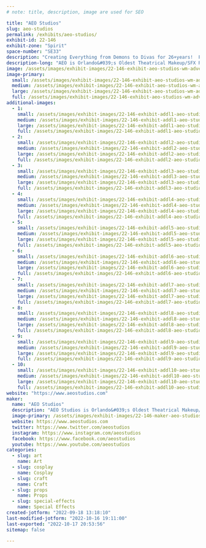 ```yaml
---
# note: title, description, image are used for SEO

title: "AEO Studios"
slug: aeo-studios
permalink: /exhibits/aeo-studios/
exhibit-id: 22-146
exhibit-zone: "Spirit"
space-number: "SE33"
description: "Creating Everything from Demons to Divas for 26+years!  Props, SFX, Prosthetics, Horror Art & More!"
description-long: "AEO is Orlando&#039;s Oldest Theatrical Makeup/SFX Retailer & Production Center.  We specialize in custom-made props & Horror Art for Film, Theatre, Cosplay, Collectors & More.  We also stock many kinds of Theatrical Makeup to help with your character creations, as well as host workshops throughout the year on SFX Makeup, Mold-Making, Prop Fabrication & more.  Stop by & see what we can create for You."
image: /assets/images/exhibit-images/22-146-exhibit-aeo-studios-wm-advert-web-2022-large.jpg
image-primary: 
  small: /assets/images/exhibit-images/22-146-exhibit-aeo-studios-wm-advert-web-2022-small.jpg
  medium: /assets/images/exhibit-images/22-146-exhibit-aeo-studios-wm-advert-web-2022-medium.jpg
  large: /assets/images/exhibit-images/22-146-exhibit-aeo-studios-wm-advert-web-2022-large.jpg
  full: /assets/images/exhibit-images/22-146-exhibit-aeo-studios-wm-advert-web-2022-full.jpg
additional-images: 
  - 1:
    small: /assets/images/exhibit-images/22-146-exhibit-addl1-aeo-studios-faerie-ears-app-1-small.jpg
    medium: /assets/images/exhibit-images/22-146-exhibit-addl1-aeo-studios-faerie-ears-app-1-medium.jpg
    large: /assets/images/exhibit-images/22-146-exhibit-addl1-aeo-studios-faerie-ears-app-1-large.jpg
    full: /assets/images/exhibit-images/22-146-exhibit-addl1-aeo-studios-faerie-ears-app-1-full.jpg
  - 2:
    small: /assets/images/exhibit-images/22-146-exhibit-addl2-aeo-studios-garcia-hand-cast-1-small.jpg
    medium: /assets/images/exhibit-images/22-146-exhibit-addl2-aeo-studios-garcia-hand-cast-1-medium.jpg
    large: /assets/images/exhibit-images/22-146-exhibit-addl2-aeo-studios-garcia-hand-cast-1-large.jpg
    full: /assets/images/exhibit-images/22-146-exhibit-addl2-aeo-studios-garcia-hand-cast-1-full.jpg
  - 3:
    small: /assets/images/exhibit-images/22-146-exhibit-addl3-aeo-studios-percy-audreys-small.jpg
    medium: /assets/images/exhibit-images/22-146-exhibit-addl3-aeo-studios-percy-audreys-medium.jpg
    large: /assets/images/exhibit-images/22-146-exhibit-addl3-aeo-studios-percy-audreys-large.jpg
    full: /assets/images/exhibit-images/22-146-exhibit-addl3-aeo-studios-percy-audreys-full.jpg
  - 4:
    small: /assets/images/exhibit-images/22-146-exhibit-addl4-aeo-studios-pot-pies-w-snow-11-20-small.jpg
    medium: /assets/images/exhibit-images/22-146-exhibit-addl4-aeo-studios-pot-pies-w-snow-11-20-medium.jpg
    large: /assets/images/exhibit-images/22-146-exhibit-addl4-aeo-studios-pot-pies-w-snow-11-20-large.jpg
    full: /assets/images/exhibit-images/22-146-exhibit-addl4-aeo-studios-pot-pies-w-snow-11-20-full.jpg
  - 5:
    small: /assets/images/exhibit-images/22-146-exhibit-addl5-aeo-studios-rameses-maia-feb-16-small.jpg
    medium: /assets/images/exhibit-images/22-146-exhibit-addl5-aeo-studios-rameses-maia-feb-16-medium.jpg
    large: /assets/images/exhibit-images/22-146-exhibit-addl5-aeo-studios-rameses-maia-feb-16-large.jpg
    full: /assets/images/exhibit-images/22-146-exhibit-addl5-aeo-studios-rameses-maia-feb-16-full.jpg
  - 6:
    small: /assets/images/exhibit-images/22-146-exhibit-addl6-aeo-studios-sd-molds-casts-small.jpg
    medium: /assets/images/exhibit-images/22-146-exhibit-addl6-aeo-studios-sd-molds-casts-medium.jpg
    large: /assets/images/exhibit-images/22-146-exhibit-addl6-aeo-studios-sd-molds-casts-large.jpg
    full: /assets/images/exhibit-images/22-146-exhibit-addl6-aeo-studios-sd-molds-casts-full.jpg
  - 7:
    small: /assets/images/exhibit-images/22-146-exhibit-addl7-aeo-studios-sarah-bust-2-small.jpg
    medium: /assets/images/exhibit-images/22-146-exhibit-addl7-aeo-studios-sarah-bust-2-medium.jpg
    large: /assets/images/exhibit-images/22-146-exhibit-addl7-aeo-studios-sarah-bust-2-large.jpg
    full: /assets/images/exhibit-images/22-146-exhibit-addl7-aeo-studios-sarah-bust-2-full.jpg
  - 8:
    small: /assets/images/exhibit-images/22-146-exhibit-addl8-aeo-studios-class-flyer-front-crop-web-small.jpg
    medium: /assets/images/exhibit-images/22-146-exhibit-addl8-aeo-studios-class-flyer-front-crop-web-medium.jpg
    large: /assets/images/exhibit-images/22-146-exhibit-addl8-aeo-studios-class-flyer-front-crop-web-large.jpg
    full: /assets/images/exhibit-images/22-146-exhibit-addl8-aeo-studios-class-flyer-front-crop-web-full.jpg
  - 9:
    small: /assets/images/exhibit-images/22-146-exhibit-addl9-aeo-studios-headlights-small.jpg
    medium: /assets/images/exhibit-images/22-146-exhibit-addl9-aeo-studios-headlights-medium.jpg
    large: /assets/images/exhibit-images/22-146-exhibit-addl9-aeo-studios-headlights-large.jpg
    full: /assets/images/exhibit-images/22-146-exhibit-addl9-aeo-studios-headlights-full.jpg
  - 10:
    small: /assets/images/exhibit-images/22-146-exhibit-addl10-aeo-studios-nightqueen-bust-may11-small.jpg
    medium: /assets/images/exhibit-images/22-146-exhibit-addl10-aeo-studios-nightqueen-bust-may11-medium.jpg
    large: /assets/images/exhibit-images/22-146-exhibit-addl10-aeo-studios-nightqueen-bust-may11-large.jpg
    full: /assets/images/exhibit-images/22-146-exhibit-addl10-aeo-studios-nightqueen-bust-may11-full.jpg
website: "https://www.aeostudios.com"
maker: 
  name: "AEO Studios"
  description: "AEO Studios is Orlando&#039;s Oldest Theatrical Makeup/SFX Retailer & Production Studio.  We specialize in fabricating all types of custom props & accessories for Film, Stage, Cosplayers, etc.  We also host workshops throughout the year on SFX, Mold-making, Prosthetic Fabrication & more.  Our studio is located in E Orlando, where we have been creating Everything from Demons to Divas for 26+ years."
  image-primary: /assets/images/exhibit-images/22-146-maker-aeo-studios-aeo-logo-demon-new21-color-medium.jpg
  website: https://www.aeostudios.com
  twitter: https://www.twitter.com/aeostudios
  instagram: https://www.instagram.com/aeostudios
  facebook: https://www.facebook.com/aeostudios
  youtube: https://www.youtube.com/aeostudios
categories: 
  - slug: art
    name: Art
  - slug: cosplay
    name: Cosplay
  - slug: craft
    name: Craft
  - slug: props
    name: Props
  - slug: special-effects
    name: Special Effects
created-jotform: "2022-09-18 13:18:10"
last-modified-jotform: "2022-10-16 19:11:00"
last-exported: "2022-10-17 20:53:56"
sitemap: false

---
```

